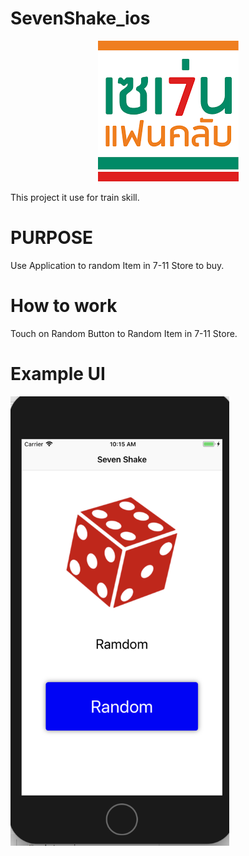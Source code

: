 # SevenShake_ios
<p align="center">
   <img src="https://github.com/oakahn/SevenShake_ios/blob/dev/7-11.png">
</p>
  This project it use for train skill.


# PURPOSE
  Use Application to random Item in 7-11 Store to buy.
  
# How to work
  Touch on Random Button to Random Item in 7-11 Store.
  
# Example UI
  <img src="https://github.com/oakahn/SevenShake_ios/blob/dev/Screen%20Shot%202561-04-05%20at%2010.15.15.png" width="350">
